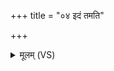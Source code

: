 +++
title = "०४ इदं तमति"

+++
<details><summary>मूलम् (VS)</summary>

इ॒दं तमति॑सृजामि॒ तं माभ्यव॑निक्षि ॥
</details>